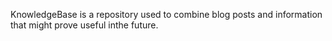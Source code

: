 KnowledgeBase is a repository used to combine blog posts and information that might prove useful inthe future.